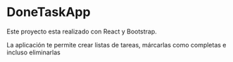 # DoneTaskApp

Este proyecto esta realizado con React y Bootstrap.  

La aplicación te permite crear listas de tareas, márcarlas como completas e incluso eliminarlas
